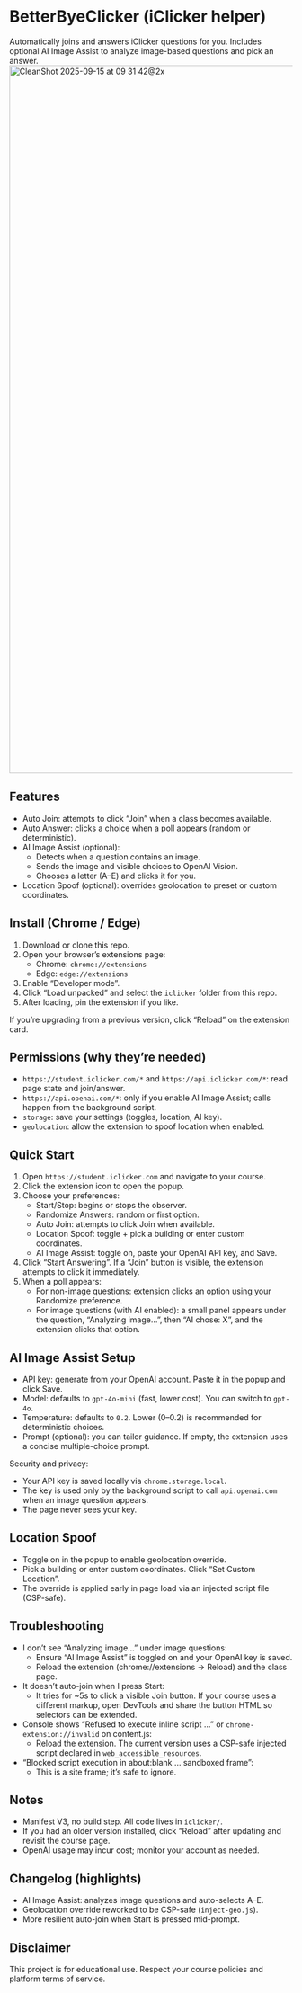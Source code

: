 # BetterByeClicker (iClicker helper)

Automatically joins and answers iClicker questions for you. Includes optional AI Image Assist to analyze image-based questions and pick an answer.
<img width="760" height="1260" alt="CleanShot 2025-09-15 at 09 31 42@2x" src="https://github.com/user-attachments/assets/02a67ed7-4198-48db-998c-e678b4a4739f" />

## Features
- Auto Join: attempts to click “Join” when a class becomes available.
- Auto Answer: clicks a choice when a poll appears (random or deterministic).
- AI Image Assist (optional):
  - Detects when a question contains an image.
  - Sends the image and visible choices to OpenAI Vision.
  - Chooses a letter (A–E) and clicks it for you.
- Location Spoof (optional): overrides geolocation to preset or custom coordinates.

## Install (Chrome / Edge)
1. Download or clone this repo.
2. Open your browser’s extensions page:
   - Chrome: `chrome://extensions`
   - Edge: `edge://extensions`
3. Enable “Developer mode”.
4. Click “Load unpacked” and select the `iclicker` folder from this repo.
5. After loading, pin the extension if you like.

If you’re upgrading from a previous version, click “Reload” on the extension card.

## Permissions (why they’re needed)
- `https://student.iclicker.com/*` and `https://api.iclicker.com/*`: read page state and join/answer.
- `https://api.openai.com/*`: only if you enable AI Image Assist; calls happen from the background script.
- `storage`: save your settings (toggles, location, AI key).
- `geolocation`: allow the extension to spoof location when enabled.

## Quick Start
1. Open `https://student.iclicker.com` and navigate to your course.
2. Click the extension icon to open the popup.
3. Choose your preferences:
   - Start/Stop: begins or stops the observer.
   - Randomize Answers: random or first option.
   - Auto Join: attempts to click Join when available.
   - Location Spoof: toggle + pick a building or enter custom coordinates.
   - AI Image Assist: toggle on, paste your OpenAI API key, and Save.
4. Click “Start Answering”. If a “Join” button is visible, the extension attempts to click it immediately.
5. When a poll appears:
   - For non-image questions: extension clicks an option using your Randomize preference.
   - For image questions (with AI enabled): a small panel appears under the question, “Analyzing image…”, then “AI chose: X”, and the extension clicks that option.

## AI Image Assist Setup
- API key: generate from your OpenAI account. Paste it in the popup and click Save.
- Model: defaults to `gpt-4o-mini` (fast, lower cost). You can switch to `gpt-4o`.
- Temperature: defaults to `0.2`. Lower (0–0.2) is recommended for deterministic choices.
- Prompt (optional): you can tailor guidance. If empty, the extension uses a concise multiple-choice prompt.

Security and privacy:
- Your API key is saved locally via `chrome.storage.local`.
- The key is used only by the background script to call `api.openai.com` when an image question appears.
- The page never sees your key.

## Location Spoof
- Toggle on in the popup to enable geolocation override.
- Pick a building or enter custom coordinates. Click “Set Custom Location”.
- The override is applied early in page load via an injected script file (CSP-safe).

## Troubleshooting
- I don’t see “Analyzing image…” under image questions:
  - Ensure “AI Image Assist” is toggled on and your OpenAI key is saved.
  - Reload the extension (chrome://extensions → Reload) and the class page.
- It doesn’t auto-join when I press Start:
  - It tries for ~5s to click a visible Join button. If your course uses a different markup, open DevTools and share the button HTML so selectors can be extended.
- Console shows “Refused to execute inline script …” or `chrome-extension://invalid` on content.js:
  - Reload the extension. The current version uses a CSP-safe injected script declared in `web_accessible_resources`.
- “Blocked script execution in about:blank … sandboxed frame”:
  - This is a site frame; it’s safe to ignore.

## Notes
- Manifest V3, no build step. All code lives in `iclicker/`.
- If you had an older version installed, click “Reload” after updating and revisit the course page.
- OpenAI usage may incur cost; monitor your account as needed.

## Changelog (highlights)
- AI Image Assist: analyzes image questions and auto-selects A–E.
- Geolocation override reworked to be CSP-safe (`inject-geo.js`).
- More resilient auto-join when Start is pressed mid-prompt.

## Disclaimer
This project is for educational use. Respect your course policies and platform terms of service.

